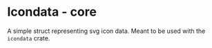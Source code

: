 # Icondata - core

A simple struct representing svg icon data. Meant to be used with the `icondata` crate.
